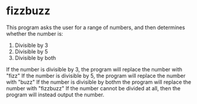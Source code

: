 # fizzbuzz

This program asks the user for a range of numbers, and then determines whether the number is:

1) Divisible by 3
2) Divisible by 5
3) Divisible by both

If the number is divisible by 3, the program will replace the number with "fizz"
If the number is divisible by 5, the program will replace the number with "buzz"
If the number is divisible by bothm the program will replace the number with "fizzbuzz"
If the number cannot be divided at all, then the program will instead output the number.
